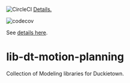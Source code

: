 
<!-- Note: there is a "branch" in the url -->

![CircleCI](https://circleci.com/gh/duckietown/lib-dt-motion-planning/tree/ente.svg?style=svg)
[Details.](https://circleci.com/gh/duckietown/lib-dt-motion-planning/tree/ente)

![codecov](https://codecov.io/gh/duckietown/lib-dt-motion-planning/branch/ente/graph/badge.svg)


See [details here](https://codecov.io/gh/duckietown/lib-dt-motion-planning).


# lib-dt-motion-planning

Collection of Modeling libraries for Duckietown. 